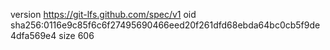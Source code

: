version https://git-lfs.github.com/spec/v1
oid sha256:0116e9c85f6c6f27495690466eed20f261dfd68ebda64bc0cb5f9de4dfa569e4
size 606
